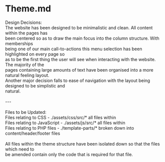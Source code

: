 # Theme.md

Design Decisions:\
The website has been designed to be minimalistic and clean. All content within the pages has \
been centered so as to draw the main focus into the column structure. With memberships \
being one of our main call-to-actions this menu selection has been highlighted on every page so \
as to be the first thing the user will see when interacting with the website. The majority of the \
pages containing large amounts of text have been organised into a more natural feeling layout. \
Another major decision falls to ease of navigation with the layout being designed to be simplistic and \
natural.\
\
---\
\
Files to be Updated:\
Files relating to CSS - ./assets/css/src/* all files within\
Files relating to JavaScript - ./assets/js/src/* all files within\
Files relating to PHP files - ./template-parts/* broken down into content/header/footer files\
\
All files within the theme structure have been isolated down so that the files which need to\
be amended contain only the code that is required for that file. 
